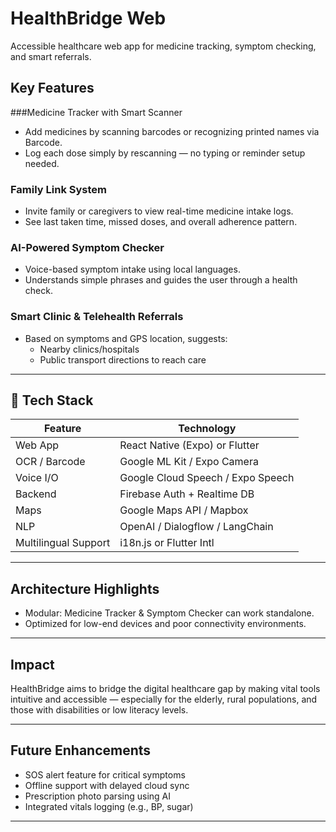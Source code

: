# HealthBridge Web

Accessible healthcare web app for medicine tracking, symptom checking, and smart referrals.

## Key Features

###Medicine Tracker with Smart Scanner
- Add medicines by scanning barcodes or recognizing printed names via Barcode.
- Log each dose simply by rescanning — no typing or reminder setup needed.

### Family Link System
- Invite family or caregivers to view real-time medicine intake logs.
- See last taken time, missed doses, and overall adherence pattern.

### AI-Powered Symptom Checker
- Voice-based symptom intake using local languages.
- Understands simple phrases and guides the user through a health check.

###  Smart Clinic & Telehealth Referrals
- Based on symptoms and GPS location, suggests:
  - Nearby clinics/hospitals
  - Public transport directions to reach care

---

## 🔧 Tech Stack

| Feature | Technology |
|--------|-------------|
| Web App | React Native (Expo) or Flutter |
| OCR / Barcode | Google ML Kit / Expo Camera |
| Voice I/O | Google Cloud Speech / Expo Speech |
| Backend | Firebase Auth + Realtime DB |
| Maps | Google Maps API / Mapbox |
| NLP | OpenAI / Dialogflow / LangChain |
| Multilingual Support | i18n.js or Flutter Intl |

---

## Architecture Highlights
- Modular: Medicine Tracker & Symptom Checker can work standalone.
- Optimized for low-end devices and poor connectivity environments.

---

##  Impact
HealthBridge aims to bridge the digital healthcare gap by making vital tools intuitive and accessible — especially for the elderly, rural populations, and those with disabilities or low literacy levels.

---

##  Future Enhancements
- SOS alert feature for critical symptoms
- Offline support with delayed cloud sync
- Prescription photo parsing using AI
- Integrated vitals logging (e.g., BP, sugar)

---
